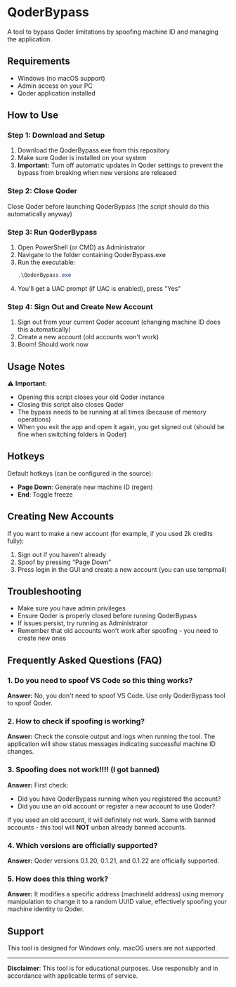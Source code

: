 # QoderBypass

A tool to bypass Qoder limitations by spoofing machine ID and managing the application.

## Requirements

- Windows (no macOS support)
- Admin access on your PC
- Qoder application installed

## How to Use

### Step 1: Download and Setup
1. Download the QoderBypass.exe from this repository
2. Make sure Qoder is installed on your system
3. **Important:** Turn off automatic updates in Qoder settings to prevent the bypass from breaking when new versions are released

### Step 2: Close Qoder
Close Qoder before launching QoderBypass (the script should do this automatically anyway)

### Step 3: Run QoderBypass
1. Open PowerShell (or CMD) as Administrator
2. Navigate to the folder containing QoderBypass.exe
3. Run the executable:
   ```powershell
   .\QoderBypass.exe
   ```
4. You'll get a UAC prompt (if UAC is enabled), press "Yes"

### Step 4: Sign Out and Create New Account
1. Sign out from your current Qoder account (changing machine ID does this automatically)
2. Create a new account (old accounts won't work)
3. Boom! Should work now

## Usage Notes

⚠️ **Important:**
- Opening this script closes your old Qoder instance
- Closing this script also closes Qoder
- The bypass needs to be running at all times (because of memory operations)
- When you exit the app and open it again, you get signed out (should be fine when switching folders in Qoder)

## Hotkeys

Default hotkeys (can be configured in the source):
- **Page Down**: Generate new machine ID (regen)
- **End**: Toggle freeze

## Creating New Accounts

If you want to make a new account (for example, if you used 2k credits fully):

1. Sign out if you haven't already
2. Spoof by pressing "Page Down" 
3. Press login in the GUI and create a new account (you can use tempmail)

## Troubleshooting

- Make sure you have admin privileges
- Ensure Qoder is properly closed before running QoderBypass
- If issues persist, try running as Administrator
- Remember that old accounts won't work after spoofing - you need to create new ones

## Frequently Asked Questions (FAQ)

### 1. Do you need to spoof VS Code so this thing works?
**Answer:** No, you don't need to spoof VS Code. Use only QoderBypass tool to spoof Qoder.

### 2. How to check if spoofing is working?
**Answer:** Check the console output and logs when running the tool. The application will show status messages indicating successful machine ID changes.

### 3. Spoofing does not work!!!! (I got banned)
**Answer:** First check:
- Did you have QoderBypass running when you registered the account?
- Did you use an old account or register a new account to use Qoder?

If you used an old account, it will definitely not work. Same with banned accounts - this tool will **NOT** unban already banned accounts.

### 4. Which versions are officially supported?
**Answer:** Qoder versions 0.1.20, 0.1.21, and 0.1.22 are officially supported.

### 5. How does this thing work?
**Answer:** It modifies a specific address (machineId address) using memory manipulation to change it to a random UUID value, effectively spoofing your machine identity to Qoder.

## Support

This tool is designed for Windows only. macOS users are not supported.

---

**Disclaimer**: This tool is for educational purposes. Use responsibly and in accordance with applicable terms of service.

